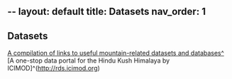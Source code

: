 --
layout: default
title: Datasets
nav_order: 1
---

## Datasets
[A compilation of links to useful mountain-related datasets and databases^](https://www.geomountains.org/resources-open-surveys/datasets)
[A one-stop data portal for the Hindu Kush Himalaya by ICIMOD]^(http://rds.icimod.org)
